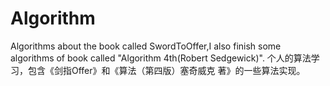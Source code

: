 # Algorithm
Algorithms about the book called SwordToOffer,I also finish some algorithms of book called "Algorithm 4th(Robert Sedgewick)".
个人的算法学习，包含《剑指Offer》和《算法（第四版）塞奇威克 著》的一些算法实现。
